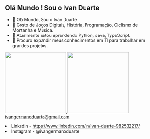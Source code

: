 ## Olá Mundo ! Sou o Ivan Duarte

- 👋 Olá Mundo, Sou o Ivan Duarte
- 👀 Gosto de Jogos Digitais, História, Programação, Ciclismo de Montanha e Música.
- 🌱 Atualmente estou aprendendo Python, Java, TypeScript.
- 💞️ Procuro expandir meus conhecimentos em TI para trabalhar em grandes projetos.
  
<div>
  <a href="https://github.com/Ivan-Duarte">
    <p aling="middle">
      <img height="200em"
           src="https://github-readme-stats.vercel.app/api?username=Ivan-Duarte&show_icons=true&theme=dark&include_all_commits=true&count_private=true&locale=pt-br&title_color=ffffff&bg_color=DEG,bf611b,a03329,5d2322,040404&text_color=ffffff&icon_color=ffea00&border_color=e89715&border_radius=10&ring_color=ffffff" style="display: inline-block;">
      <img height="200em"
           src ="https://github-readme-stats.vercel.app/api/top-langs/?username=Ivan-Duarte&theme=dark&layout=compact&langs_count=16&locale=pt-br&title_color=ffffff&bg_color=DEG,040404,0f3e50,0d7683,25b9f4&border_color=25b9f4&border_radius=7" style="display: inline-block;>
    </p>
</div>


bf611b,a03329,5d2322,040404,0f3e50,0d7683,25b9f4

- 📫 Principais Contatos
- GMAIL - ivangermanoduarte@gmail.com
- Linkedin -  https://www.linkedin.com/in/ivan-duarte-982532217/
- Instagram - @ivangermanoduarte

<!---
Ivan-Duarte/Ivan-Duarte is a ✨ special ✨ repository because its `README.md` (this file) appears on your GitHub profile.
You can click the Preview link to take a look at your changes.
--->
